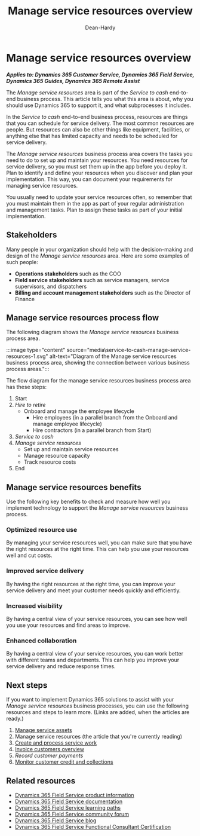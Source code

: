 ﻿---
title: Manage service resources overview
description: Learn what the Manage service resources business process area is, who the stakeholders are, and what the benefits are of using Dynamics 365 to support it.
author: Dean-Hardy
ms.author: dehardy
ms.topic: conceptual
ms.date: 04/03/2024
ai.usage: ai-assisted
---

# Manage service resources overview

***Applies to: Dynamics 365 Customer Service, Dynamics 365 Field Service, Dynamics 365 Guides, Dynamics 365 Remote Assist***

The *Manage service resources* area is part of the *Service to cash* end-to-end business process. This article tells you what this area is about, why you should use Dynamics 365 to support it, and what subprocesses it includes.

In the *Service to cash* end-to-end business process, resources are things that you can schedule for service delivery. The most common resources are people. But resources can also be other things like equipment, facilities, or anything else that has limited capacity and needs to be scheduled for service delivery.

The *Manage service resources* business process area covers the tasks you need to do to set up and maintain your resources. You need resources for service delivery, so you must set them up in the app before you deploy it. Plan to identify and define your resources when you discover and plan your implementation. This way, you can document your requirements for managing service resources.

You usually need to update your service resources often, so remember that you must maintain them in the app as part of your regular administration and management tasks. Plan to assign these tasks as part of your initial implementation.

## Stakeholders

Many people in your organization should help with the decision-making and design of the *Manage service resources* area. Here are some examples of such people:

- **Operations stakeholders** such as the COO
- **Field service stakeholders** such as service managers, service supervisors, and dispatchers
- **Billing and account management stakeholders** such as the Director of Finance

## Manage service resources process flow

The following diagram shows the *Manage service resources* business process area.

:::image type="content" source="media\service-to-cash-manage-service-resources-1.svg" alt-text="Diagram of the Manage service resources business process area, showing the connection between various business process areas.":::

The flow diagram for the manage service resources business process area has these steps:

1. Start
1. *Hire to retire*
    - Onboard and manage the employee lifecycle
        - Hire employees (in a parallel branch from the Onboard and manage employee lifecycle)
        - Hire contractors (in a parallel branch from Start)
1. *Service to cash*
1. *Manage service resources*
    - Set up and maintain service resources
    - Manage resource capacity
    - Track resource costs
1. End

## Manage service resources benefits

Use the following key benefits to check and measure how well you implement technology to support the *Manage service resources* business process.

### Optimized resource use

By managing your service resources well, you can make sure that you have the right resources at the right time. This can help you use your resources well and cut costs.

### Improved service delivery

By having the right resources at the right time, you can improve your service delivery and meet your customer needs quickly and efficiently.

### Increased visibility

By having a central view of your service resources, you can see how well you use your resources and find areas to improve.

### Enhanced collaboration

By having a central view of your service resources, you can work better with different teams and departments. This can help you improve your service delivery and reduce response times.

## Next steps

If you want to implement Dynamics 365 solutions to assist with your *Manage service resources* business processes, you can use the following resources and steps to learn more. (Links are added, when the articles are ready.)

1. [Manage service assets](service-to-cash-manage-service-assets.md)
2. Manage service resources (the article that you're currently reading)
3. [Create and process service work](service-to-cash-create-process-service-work.md)
4. [Invoice customers overview](order-to-cash-invoice-sales-orders-overview.md)
5. *Record customer payments*
6. [Monitor customer credit and collections](order-to-cash-monitor-customer-credit-collections-overview.md)

## Related resources

- [Dynamics 365 Field Service product information](https://www.microsoft.com/dynamics-365/products/field-service)
- [Dynamics 365 Field Service documentation](/dynamics365/field-service/finance-operations-integration)
- [Dynamics 365 Field Service learning paths](/training/browse/?expanded=dynamics-365&products=dynamics-field-service&resource_type=learning%20path)
- [Dynamics 365 Field Service community forum](https://community.dynamics.com/365/fieldservice/f/dynamics-365-for-field-service-forum)
- [Dynamics 365 Field Service blog](https://cloudblogs.microsoft.com/dynamics365/it/product/dynamics-365-field-service/?sort-by=newest-oldest&date=any&s=)
- [Dynamics 365 Field Service Functional Consultant Certification](/credentials/certifications/exams/mb-240/)
